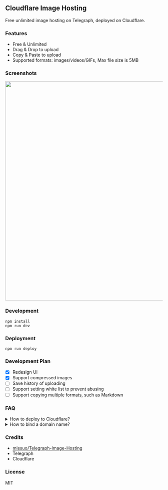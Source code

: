 ## Cloudflare Image Hosting

Free unlimited image hosting on Telegraph, deployed on Cloudflare.

### Features

- Free & Unlimited
- Drag & Drop to upload
- Copy & Paste to upload
- Supported formats: images/videos/GIFs, Max file size is 5MB

### Screenshots

<img src="https://images.mingming.dev/file/a880a86209e32ccec4f24.png" width="700" />

### Development

```
npm install
npm run dev
```

### Deployment

```
npm run deploy
```

### Development Plan

- [x] Redesign UI
- [x] Support compressed images
- [ ] Save history of uploading
- [ ] Support setting white list to prevent abusing
- [ ] Support copying multiple formats, such as Markdown

### FAQ

<details>
  <summary>How to deploy to Cloudflare?</summary>

```bash
$ git clone https://github.com/ifyour/cf-image-hosting.git
$ cd cf-image-hosting
$ npm run install && npm run deploy
```

</details>

<details>
  <summary>How to bind a domain name?</summary>
  Triggers -> Custom Domains -> Add a custom domain.
  <img src="https://images.mingming.dev/file/a7e19c9e0f169861fefa6.png" width="700" />
</details>

### Credits

- [missuo/Telegraph-Image-Hosting](https://github.com/missuo/Telegraph-Image-Hosting)
- Telegraph
- Cloudflare

### License

MIT
